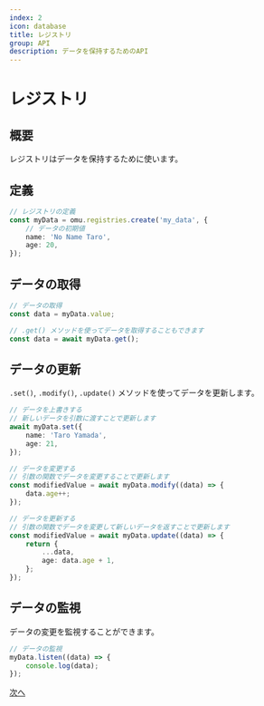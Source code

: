 ```yaml
---
index: 2
icon: database
title: レジストリ
group: API
description: データを保持するためのAPI
---
```


# レジストリ

## 概要

レジストリはデータを保持するために使います。

## 定義

```typescript
// レジストリの定義
const myData = omu.registries.create('my_data', {
    // データの初期値
    name: 'No Name Taro',
    age: 20,
});
```

## データの取得

```typescript
// データの取得
const data = myData.value;

// .get() メソッドを使ってデータを取得することもできます
const data = await myData.get();
```

## データの更新

`.set()`, `.modify()`, `.update()` メソッドを使ってデータを更新します。

```typescript
// データを上書きする
// 新しいデータを引数に渡すことで更新します
await myData.set({
    name: 'Taro Yamada',
    age: 21,
});

// データを変更する
// 引数の関数でデータを変更することで更新します
const modifiedValue = await myData.modify((data) => {
    data.age++;
});

// データを更新する
// 引数の関数でデータを変更して新しいデータを返すことで更新します
const modifiedValue = await myData.update((data) => {
    return {
        ...data,
        age: data.age + 1,
    };
});
```

## データの監視

データの変更を監視することができます。

```typescript
// データの監視
myData.listen((data) => {
    console.log(data);
});
```

[次へ](%DOCS_ROOT%/2-api-3-signal?_style=large)
